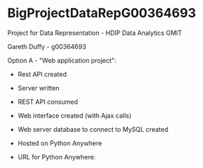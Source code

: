 # BigProjectDataRepG00364693

Project for Data Representation - HDIP Data Analytics GMIT

Gareth Duffy - g00364693

Option A - "Web application project":

- Rest API created
- Server written
- REST API consumed
- Web interface created (with Ajax calls)
- Web server database to connect to MySQL created
- Hosted on Python Anywhere

- URL for Python Anywhere: 
 
